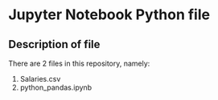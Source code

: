 # Jupyter Notebook Python file

<h2> Description of file </h2>

There are 2 files in this repository, namely:
1) Salaries.csv
2) python_pandas.ipynb
